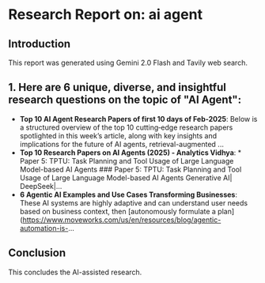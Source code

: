 # Research Report on: ai agent

## Introduction
This report was generated using Gemini 2.0 Flash and Tavily web search.

## 1. Here are 6 unique, diverse, and insightful research questions on the topic of "AI Agent":
- **Top 10 AI Agent Research Papers of first 10 days of Feb-2025**: Below is a structured overview of the top 10 cutting‐edge research papers spotlighted in this week’s article, along with key insights and implications for the future of AI agents, retrieval-augmented ...
- **Top 10 Research Papers on AI Agents (2025) - Analytics Vidhya**: *   Paper 5: TPTU: Task Planning and Tool Usage of Large Language Model-based AI Agents ### Paper 5: TPTU: Task Planning and Tool Usage of Large Language Model-based AI Agents Generative AI| DeepSeek|...
- **6 Agentic AI Examples and Use Cases Transforming Businesses**: These AI systems are highly adaptive and can understand user needs based on business context, then [autonomously formulate a plan](https://www.moveworks.com/us/en/resources/blog/agentic-automation-is-...

## Conclusion
This concludes the AI-assisted research.
